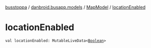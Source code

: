 [busstoppa](../../index.md) / [danbroid.busapp.models](../index.md) / [MapModel](index.md) / [locationEnabled](./location-enabled.md)

# locationEnabled

`val locationEnabled: MutableLiveData<`[`Boolean`](https://kotlinlang.org/api/latest/jvm/stdlib/kotlin/-boolean/index.html)`>`